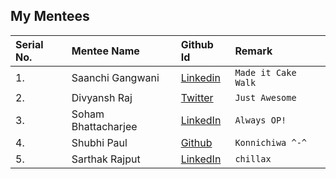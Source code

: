 ## My Mentees

| Serial No. | Mentee Name | Github Id  | Remark |
|:--|:--|:--|:--|
| 1. | Saanchi Gangwani | [Linkedin](https://www.linkedin.com/in/saanchi-gangwani-b68002182/)  | `Made it Cake Walk`  |
| 2. | Divyansh Raj | [Twitter](https://twitter.com/divyanshraj04) | `Just Awesome` |
| 3. | Soham Bhattacharjee | [LinkedIn](https://www.linkedin.com/in/sohambhattacharjee/)  | `Always OP!` |
| 4. | Shubhi Paul | [Github](https://github.com/Shubhi-Paul)  | `Konnichiwa ^-^` |
| 5. | Sarthak Rajput | [LinkedIn](https://www.linkedin.com/in/sarthak-rajput-6b924a15b/)  | `chillax` |
